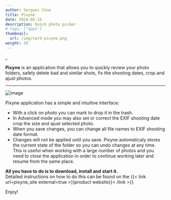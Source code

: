 ```yaml
---
author: Serguei Vine
title: Pixyne
date: 2024-05-15
description: Quick photo picker
# tags: ["apps"]
thumbnail:
  url: /img/card-pixyne.png
weight: 20
---
```


_

__Pixyne__ is an application that allows you to quickly review your photo folders, safely delete bad and similar shots, fix the shooting dates, crop and ajust photos.

---
![image](/img/pixyne.png)

Pixyne application has a simple and intuitive interface:   
* With a click on photo you can mark to drop it in the trash.
* In Advanced mode you may also set or correct the EXIF shooting date crop the size and ajust selected photo.
* When you save changes, you can change all file names to EXIF shooting date format.  
* Changes will not be applied until you save. Pixyne automaticaly stores the current state of the folder so you can undo changes at any time. This is useful when working with a large number of photos and you need to close the application in order to continue working later and resume from the same place.   

__All you have to do is to download, install and start it.__    
Detailed instructions on how to do this can be found on the {{< link url=pixyne_site external=true >}}product website{{< /link >}}  

Enjoy!  
